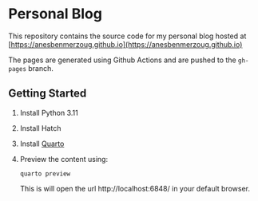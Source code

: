 # Personal Blog

This repository contains the source code for my personal blog hosted at
[https://anesbenmerzoug.github.io](https://anesbenmerzoug.github.io)

The pages are generated using Github Actions and are pushed to the `gh-pages` branch.

## Getting Started

1. Install Python 3.11

2. Install Hatch

3. Install [Quarto](https://quarto.org/docs/get-started/)

4. Preview the content using:

   ```shell
   quarto preview
   ```

   This is will open the url http://localhost:6848/ in your default browser.
